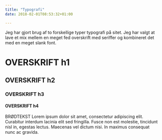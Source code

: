 ```yaml
---
title: "Typografi"
date: 2018-02-01T08:53:32+01:00

---
```


Jeg har gjort brug af to forskellige typer typografi på sitet. Jeg har valgt at lave et mix mellem en meget fed overskrift med seriffer og kombineret det med en meget slank font. 

# OVERSKRIFT h1
## OVERSKRIFT h2
### OVERSKRIFT h3
#### OVERSKRIFT h4
BRØDTEKST 
Lorem ipsum dolor sit amet, consectetur adipiscing elit. Curabitur interdum lacinia elit sed fringilla. Fusce non est molestie, tincidunt nisl in, egestas lectus. Maecenas vel dictum nisi. In maximus consequat nunc ac gravida. 